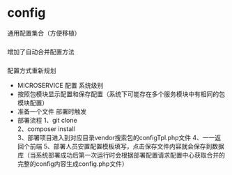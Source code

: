 # config
通用配置集合（方便移植）
###
增加了自动合并配置方法
###
配置方式重新规划
* MICROSERVICE 配置 系统级别
* 按照包模块显示配置和保存配置（系统下可能存在多个服务模块中有相同的包模块配置）
* 准备一个文件 部署时触发
* 部署流程
    1、git clone   
    2、composer install  
    3、部署项目进入到对应目录vendor搜索包的configTpl.php文件 
    4、一一返回个前端 
    5、部署人员安置配置模板填写，点击保存文件内容就会保存到数据库（当系统部署成功后第一次运行时会根据部署配置请求配置中心获取合并的完整的config内容生成config.php文件）